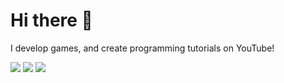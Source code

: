 # Hi there 👋

<!--
**tank-king/tank-king** is a ✨ _special_ ✨ repository because its `README.md` (this file) appears on your GitHub profile.

Here are some ideas to get you started:

- 🔭 I’m currently working on ...
- 🌱 I’m currently learning ...
- 👯 I’m looking to collaborate on ...
- 🤔 I’m looking for help with ...
- 💬 Ask me about ...
- 📫 How to reach me: ...
- 😄 Pronouns: ...
- ⚡ Fun fact: ...
-->

I develop games, and create programming tutorials on YouTube!

<div>
<a href="https://tank-king.itch.io" target="_blank"><img src="https://img.shields.io/badge/GameDev-BB0000?logo=itchdotio&logoColor=white&style=for-the-badge"></a>
<a href="https://discord.com/invite/qh8XGWypvg" target="_blank"><img src="https://img.shields.io/badge/Discord-blue?logo=discord&logoColor=white&style=for-the-badge"></a>
<a href="https://youtube.com/c/rounak-bhowmik" target="_blank"><img src="https://img.shields.io/badge/YouTube-BB0000?logo=youtube&logoColor=white&style=for-the-badge"></a>
</div>
<!--
[![GitHub Streak](http://github-readme-streak-stats.herokuapp.com?user=tank-king&theme=highcontrast&border_radius=5&background=FFFFFF00)](https://git.io/streak-stats)

<table style="border:none">
  <tr>
    <td><a href="https://tank-king.itch.io">
      <img src="https://tank-king.github.io/assets/images/logos/itchio-logo-textless-white.png" alt="Alt Text" width=30></td>
    <td>Game Dev Portfolio</td>
  </tr>
  <tr>
    <td><a href="https://youtube.com/c/rounak-bhowmik"><img src="https://tank-king.github.io/assets/images/logos/yt_icon_mono_dark.png" alt="Alt Text" width=30></td>
    <td>YouTube Channel</td>
  </tr>
  <tr>
    <td><a href="https://discord.com/invite/qh8XGWypvg"><img src="https://tank-king.github.io/assets/images/logos/discord-logo.png" alt="Alt Text" width=30></td>
    <td>Discord Server</td>
  </tr>
</table>
</div>
-->
